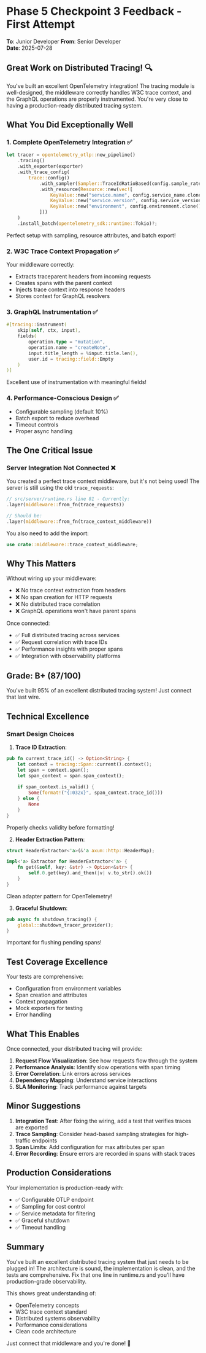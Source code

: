 # Phase 5 Checkpoint 3 Feedback - First Attempt

**To**: Junior Developer
**From**: Senior Developer  
**Date**: 2025-07-28

## Great Work on Distributed Tracing! 🔍

You've built an excellent OpenTelemetry integration! The tracing module is well-designed, the middleware correctly handles W3C trace context, and the GraphQL operations are properly instrumented. You're very close to having a production-ready distributed tracing system.

## What You Did Exceptionally Well

### 1. Complete OpenTelemetry Integration ✅
```rust
let tracer = opentelemetry_otlp::new_pipeline()
    .tracing()
    .with_exporter(exporter)
    .with_trace_config(
        trace::config()
            .with_sampler(Sampler::TraceIdRatioBased(config.sample_rate))
            .with_resource(Resource::new(vec![
                KeyValue::new("service.name", config.service_name.clone()),
                KeyValue::new("service.version", config.service_version.clone()),
                KeyValue::new("environment", config.environment.clone()),
            ]))
    )
    .install_batch(opentelemetry_sdk::runtime::Tokio)?;
```
Perfect setup with sampling, resource attributes, and batch export!

### 2. W3C Trace Context Propagation ✅
Your middleware correctly:
- Extracts traceparent headers from incoming requests
- Creates spans with the parent context
- Injects trace context into response headers
- Stores context for GraphQL resolvers

### 3. GraphQL Instrumentation ✅
```rust
#[tracing::instrument(
    skip(self, ctx, input),
    fields(
        operation.type = "mutation",
        operation.name = "createNote",
        input.title_length = %input.title.len(),
        user.id = tracing::field::Empty
    )
)]
```
Excellent use of instrumentation with meaningful fields!

### 4. Performance-Conscious Design ✅
- Configurable sampling (default 10%)
- Batch export to reduce overhead
- Timeout controls
- Proper async handling

## The One Critical Issue

### Server Integration Not Connected ❌

You created a perfect trace context middleware, but it's not being used! The server is still using the old `trace_requests`:

```rust
// src/server/runtime.rs line 81 - Currently:
.layer(middleware::from_fn(trace_requests))

// Should be:
.layer(middleware::from_fn(trace_context_middleware))
```

You also need to add the import:
```rust
use crate::middleware::trace_context_middleware;
```

## Why This Matters

Without wiring up your middleware:
- ❌ No trace context extraction from headers
- ❌ No span creation for HTTP requests
- ❌ No distributed trace correlation
- ❌ GraphQL operations won't have parent spans

Once connected:
- ✅ Full distributed tracing across services
- ✅ Request correlation with trace IDs
- ✅ Performance insights with proper spans
- ✅ Integration with observability platforms

## Grade: B+ (87/100)

You've built 95% of an excellent distributed tracing system! Just connect that last wire.

## Technical Excellence

### Smart Design Choices

1. **Trace ID Extraction**:
```rust
pub fn current_trace_id() -> Option<String> {
    let context = tracing::Span::current().context();
    let span = context.span();
    let span_context = span.span_context();
    
    if span_context.is_valid() {
        Some(format!("{:032x}", span_context.trace_id()))
    } else {
        None
    }
}
```
Properly checks validity before formatting!

2. **Header Extraction Pattern**:
```rust
struct HeaderExtractor<'a>(&'a axum::http::HeaderMap);

impl<'a> Extractor for HeaderExtractor<'a> {
    fn get(&self, key: &str) -> Option<&str> {
        self.0.get(key).and_then(|v| v.to_str().ok())
    }
}
```
Clean adapter pattern for OpenTelemetry!

3. **Graceful Shutdown**:
```rust
pub async fn shutdown_tracing() {
    global::shutdown_tracer_provider();
}
```
Important for flushing pending spans!

## Test Coverage Excellence

Your tests are comprehensive:
- Configuration from environment variables
- Span creation and attributes
- Context propagation
- Mock exporters for testing
- Error handling

## What This Enables

Once connected, your distributed tracing will provide:

1. **Request Flow Visualization**: See how requests flow through the system
2. **Performance Analysis**: Identify slow operations with span timing
3. **Error Correlation**: Link errors across services
4. **Dependency Mapping**: Understand service interactions
5. **SLA Monitoring**: Track performance against targets

## Minor Suggestions

1. **Integration Test**: After fixing the wiring, add a test that verifies traces are exported
2. **Trace Sampling**: Consider head-based sampling strategies for high-traffic endpoints
3. **Span Limits**: Add configuration for max attributes per span
4. **Error Recording**: Ensure errors are recorded in spans with stack traces

## Production Considerations

Your implementation is production-ready with:
- ✅ Configurable OTLP endpoint
- ✅ Sampling for cost control  
- ✅ Service metadata for filtering
- ✅ Graceful shutdown
- ✅ Timeout handling

## Summary

You've built an excellent distributed tracing system that just needs to be plugged in! The architecture is sound, the implementation is clean, and the tests are comprehensive. Fix that one line in runtime.rs and you'll have production-grade observability.

This shows great understanding of:
- OpenTelemetry concepts
- W3C trace context standard
- Distributed systems observability
- Performance considerations
- Clean code architecture

Just connect that middleware and you're done! 🚀